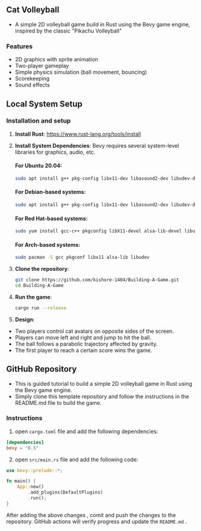 ## Cat Volleyball
- A simple 2D volleyball game build in Rust using the Bevy game engine, inspired by the classic "Pikachu Volleyball"

### Features
*   2D graphics with sprite animation
*   Two-player gameplay
*   Simple physics simulation (ball movement, bouncing)
*   Scorekeeping
*   Sound effects
## Local System Setup
### Installation and setup
1.  **Install Rust**: https://www.rust-lang.org/tools/install

2.  **Install System Dependencies**: Bevy requires several system-level libraries for graphics, audio, etc. 
    #### For Ubuntu 20.04:
    ```bash
    sudo apt install g++ pkg-config libx11-dev libasound2-dev libudev-dev
    ```

    #### For Debian-based systems:
    ```bash
    sudo apt install g++ pkg-config libx11-dev libasound2-dev libudev-dev
    ```

    #### For Red Hat-based systems:
    ```bash
    sudo yum install gcc-c++ pkgconfig libX11-devel alsa-lib-devel libudev-devel
    ```

    #### For Arch-based systems:
    ```bash
    sudo pacman -S gcc pkgconf libx11 alsa-lib libudev
    ```
3. **Clone the repository**:
    ```bash
    git clone https://github.com/kishore-1404/Building-A-Game.git
    cd Building-A-Game
    ```
4. **Run the game**:
    ```bash
    cargo run --release
    ```
5. **Design**:

*   Two players control cat avatars on opposite sides of the screen.
*   Players can move left and right and jump to hit the ball.
*   The ball follows a parabolic trajectory affected by gravity.
*   The first player to reach a certain score wins the game.

## GitHub Repository
- This is guided tutorial to build a simple 2D volleyball game in Rust using the Bevy game engine.
- Simply clone this template repository and follow the instructions in the README.md file to build the game.

### Instructions
1. open `cargo.toml` file and add the following dependencies:
```toml
[dependencies]
bevy = "0.5"
```
2. open `src/main.rs` file and add the following code:
```rust
use bevy::prelude::*;

fn main() {
    App::new()
        .add_plugins(DefaultPlugins)
        .run();
}
```
After adding the above changes , comit and push the changes to the repository. GitHub actions will verify progress and update the `README.md` .